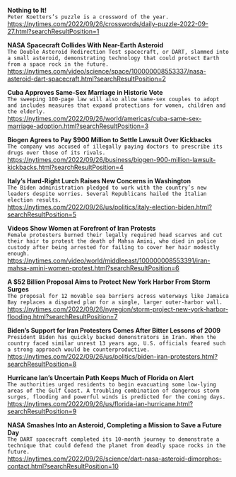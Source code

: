 **Nothing to It!**\
`Peter Koetters’s puzzle is a crossword of the year.`\
https://nytimes.com/2022/09/26/crosswords/daily-puzzle-2022-09-27.html?searchResultPosition=1

**NASA Spacecraft Collides With Near-Earth Asteroid**\
`The Double Asteroid Redirection Test spacecraft, or DART, slammed into a small asteroid, demonstrating technology that could protect Earth from a space rock in the future.`\
https://nytimes.com/video/science/space/100000008553337/nasa-asteroid-dart-spacecraft.html?searchResultPosition=2

**Cuba Approves Same-Sex Marriage in Historic Vote**\
`The sweeping 100-page law will also allow same-sex couples to adopt and includes measures that expand protections for women, children and the elderly.`\
https://nytimes.com/2022/09/26/world/americas/cuba-same-sex-marriage-adoption.html?searchResultPosition=3

**Biogen Agrees to Pay $900 Million to Settle Lawsuit Over Kickbacks**\
`The company was accused of illegally paying doctors to prescribe its drugs over those of its rivals.`\
https://nytimes.com/2022/09/26/business/biogen-900-million-lawsuit-kickbacks.html?searchResultPosition=4

**Italy’s Hard-Right Lurch Raises New Concerns in Washington**\
`The Biden administration pledged to work with the country’s new leaders despite worries. Several Republicans hailed the Italian election results.`\
https://nytimes.com/2022/09/26/us/politics/italy-election-biden.html?searchResultPosition=5

**Videos Show Women at Forefront of Iran Protests**\
`Female protesters burned their legally required head scarves and cut their hair to protest the death of Mahsa Amini, who died in police custody after being arrested for failing to cover her hair modestly enough.`\
https://nytimes.com/video/world/middleeast/100000008553391/iran-mahsa-amini-women-protest.html?searchResultPosition=6

**A $52 Billion Proposal Aims to Protect New York Harbor From Storm Surges**\
`The proposal for 12 movable sea barriers across waterways like Jamaica Bay replaces a disputed plan for a single, larger outer-harbor wall.`\
https://nytimes.com/2022/09/26/nyregion/storm-project-new-york-harbor-flooding.html?searchResultPosition=7

**Biden’s Support for Iran Protesters Comes After Bitter Lessons of 2009**\
`President Biden has quickly backed demonstrators in Iran. When the country faced similar unrest 13 years ago, U.S. officials feared such a strong approach would be counterproductive.`\
https://nytimes.com/2022/09/26/us/politics/biden-iran-protesters.html?searchResultPosition=8

**Hurricane Ian’s Uncertain Path Keeps Much of Florida on Alert**\
`The authorities urged residents to begin evacuating some low-lying areas of the Gulf Coast. A troubling combination of dangerous storm surges, flooding and powerful winds is predicted for the coming days.`\
https://nytimes.com/2022/09/26/us/florida-ian-hurricane.html?searchResultPosition=9

**NASA Smashes Into an Asteroid, Completing a Mission to Save a Future Day**\
`The DART spacecraft completed its 10-month journey to demonstrate a technique that could defend the planet from deadly space rocks in the future.`\
https://nytimes.com/2022/09/26/science/dart-nasa-asteroid-dimorphos-contact.html?searchResultPosition=10

